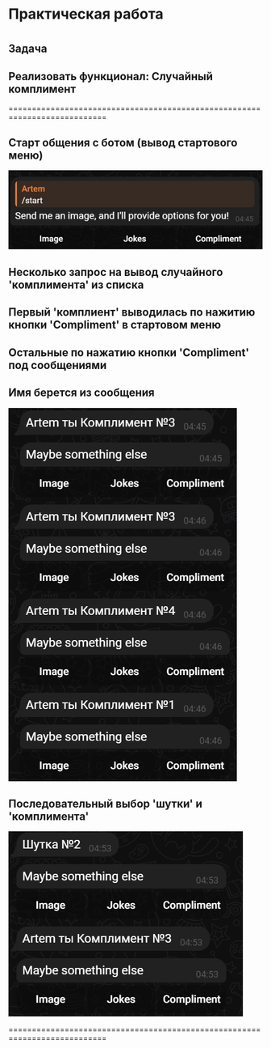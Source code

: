 # Практическая работа
# 
## Задача 
## Реализовать функционал: Случайный комплимент
===========================================================================

## Старт общения с ботом (вывод стартового меню)
![](https://github.com/Lienar/Practicym3.7/blob/main/screen/screen7_1.jpg)

## Нeсколько запрос на вывод случайного 'комплимента' из списка
## Первый 'комплиент' выводилась по нажитию кнопки 'Compliment' в стартовом меню
## Остальные по нажатию кнопки 'Compliment' под сообщениями
## Имя берется из сообщения
![](https://github.com/Lienar/Practicym3.7/blob/main/screen/screen7_2.jpg)

## Последовательный выбор 'шутки' и 'комплимента'
![](https://github.com/Lienar/Practicym3.7/blob/main/screen/screen7_3.jpg)

===========================================================================
